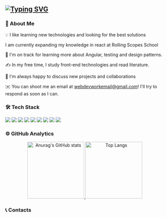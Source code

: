 ## [![Typing SVG](https://readme-typing-svg.herokuapp.com?lines=Hey+there!+I'm+Sergey)](https://git.io/typing-svg)
### :briefcase: About Me
:bulb: I like learning new technologies and looking for the best solutions

I am currently expanding my knowledge in react at Rolling Scopes School

🌱 I'm on track for learning more about Angular, testing and design patterns.

✍️  In my free time, I study front-end technologies and read literature.

💬 I'm always happy to discuss new projects and collaborations

✉️  You can shoot me an email at webdevworkemail@gmail.com! I'll try to respond as soon as I can.

### 🛠 Tech Stack
<span><img src="https://img.shields.io/badge/-HTML5-orange"></span>
<span><img src="https://img.shields.io/badge/-CSS3-informational"></span>
<span><img src="https://img.shields.io/badge/-JavaScript-yellow"></span>
<span><img src="https://img.shields.io/badge/-TypeScript-blue"></span>
<span><img src="https://img.shields.io/badge/-Sass-red"></span>
<span><img src="https://img.shields.io/badge/-BOOTSTRAP-blueviolet"></span>
<span><img src="https://img.shields.io/badge/-React-%2361dafb"></span>
<span><img src="https://img.shields.io/badge/-Redux-%23764abc"></span>
<span><img src="https://img.shields.io/badge/-VSCode-blue"></span>
### ⚙️  GitHub Analytics
<p align="center"  dir="auto">
<a href="https://github.com/SergeyKozlovskiy">
  <img height="180em"
src="https://camo.githubusercontent.com/4731bae44841342ce4623da88596f180153945a5aba5aa885d469af49275afce/68747470733a2f2f6769746875622d726561646d652d73746174732e76657263656c2e6170702f6170693f757365726e616d653d5365726765794b6f7a6c6f76736b69792673686f775f69636f6e733d74727565267468656d653d7261646963616c" alt="Anurag's GitHub stats" data-canonical-src="https://github-readme-stats.vercel.app/api?username=SergeyKozlovskiy&amp;show_icons=true&theme=algolia&include_all_commits=true&count_private=true" style="max-width: 100%;">
<img
height="180em" src="https://camo.githubusercontent.com/f4efc597b896bff48a3d05bc61557d546c58a68684813b48d3ae1024f4844d9c/68747470733a2f2f6769746875622d726561646d652d73746174732e76657263656c2e6170702f6170692f746f702d6c616e67732f3f757365726e616d653d5365726765794b6f7a6c6f76736b6979266c61796f75743d636f6d70616374" alt="Top Langs" data-canonical-src="https://github-readme-stats.vercel.app/api/top-langs/?username=SergeyKozlovskiy&layout=compact&langs_count=8&theme=algolia" style="max-width: 100%;">
</a>
</p>







### :telephone_receiver: Contacts

